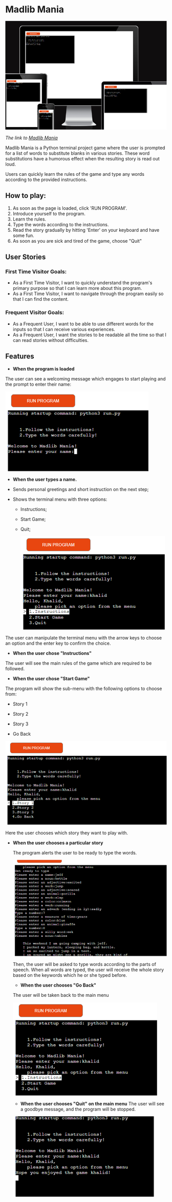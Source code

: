 # Madlib Mania

![Responsive Mockup](documentation/responsive_mockup.png)

*The link to [Madlib Mania](https://madlib-mania-be225d81841f.herokuapp.com/)*

Madlib Mania is a Python terminal project game where the user is prompted for a list of words
to substitute blanks in various stories. These word substitutions have a humorous effect when the
resulting story is read out loud.

Users can quickly learn the rules of the game and type any words according to the provided instructions.

## How to play:

  1. As soon as the page is loaded, click 'RUN PROGRAM'.
  2. Introduce yourself to the program.
  3. Learn the rules.
  4. Type the words according to the instructions.
  5. Read the story gradually by hitting 'Enter' on your keyboard and have some fun.
  6. As soon as you are sick and tired of the game, choose "Quit"

## User Stories
### First Time Visitor Goals:

* As a First Time Visitor, I want to quickly understand the program's primary purpose so that I can learn more about this program.
* As a First Time Visitor, I want to navigate through the program easily so that I can find the content.

### Frequent Visitor Goals:
* As a Frequent User, I want to be able to use different words for the inputs so that I can receive various experiences.
* As a Frequent User, I want the stories to be readable all the time so that I can read stories without difficulties. 

## Features
  
  - **When the program is loaded**

  The user can see a welcoming message which engages to start playing and the 
  prompt to enter their name:
  
  ![loading Program](documentation/welcome_message.png)

  - **When the user types a name.**

  - Sends personal greetings and short instruction on the next step;

  - Shows the terminal menu with three options:

    - Instructions;

    - Start Game;

    - Quit;

      ![loading Program](documentation/main_menu.png)

 The user can manipulate the terminal menu with the arrow keys to choose an option and the enter key to confirm the choice.

  - **When the user chose "Instructions"**

  The user will see the main rules of the game which are required to be followed.

  - **When the user chose "Start Game"**

  The program will show the sub-menu with the following options to choose from:

  - Story 1

  - Story 2

  - Story 3

  - Go Back


  ![loading Program](documentation/sub_menu.png)

  Here the user chooses which story they want to play with.

- **When the user chooses a particular story**

  The program alerts the user to be ready to type the words.

  ![loading Program](documentation/flow.png)

  Then, the user will be asked to type words according to the parts of speech. 
  When all words are typed, the user will receive the whole story based on the keywords which he or she typed before.

    - **When the user chooses "Go Back"**


  The user will be taken back to the main menu

  ![loading Program](documentation/main_menu.png)

  - **When the user chooses "Quit" on the main menu**
    The user will see a goodbye message, and the program will be stopped.
    
  ![loading Program](documentation/exit_message.png)





